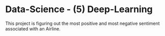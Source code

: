 # Data-Science - (5) Deep-Learning
This project is figuring out the most positive and most negative sentiment associated with an Airline.  
